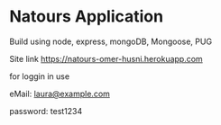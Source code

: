 # Natours Application

Build using node, express, mongoDB, Mongoose, PUG



Site link
https://natours-omer-husni.herokuapp.com



for loggin in use 



eMail: laura@example.com




password: test1234
